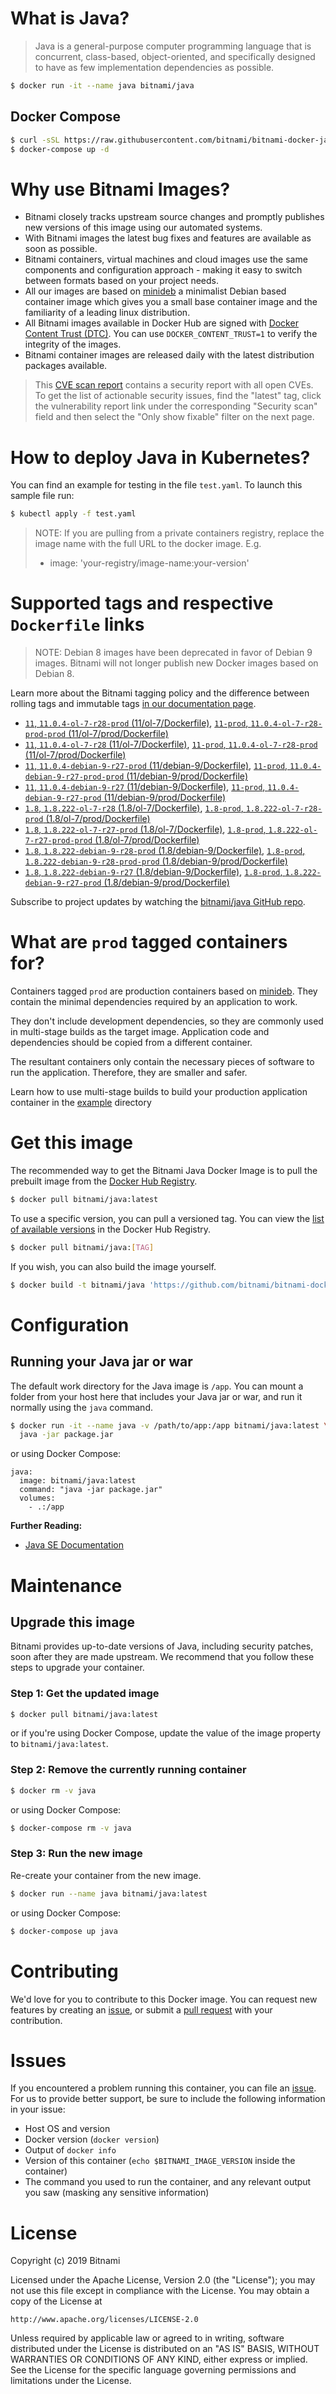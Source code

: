 # What is Java?

> Java is a general-purpose computer programming language that is concurrent, class-based, object-oriented, and specifically designed to have as few implementation dependencies as possible.

```bash
$ docker run -it --name java bitnami/java
```

## Docker Compose

```bash
$ curl -sSL https://raw.githubusercontent.com/bitnami/bitnami-docker-java/master/docker-compose.yml > docker-compose.yml
$ docker-compose up -d
```

# Why use Bitnami Images?

* Bitnami closely tracks upstream source changes and promptly publishes new versions of this image using our automated systems.
* With Bitnami images the latest bug fixes and features are available as soon as possible.
* Bitnami containers, virtual machines and cloud images use the same components and configuration approach - making it easy to switch between formats based on your project needs.
* All our images are based on [minideb](https://github.com/bitnami/minideb) a minimalist Debian based container image which gives you a small base container image and the familiarity of a leading linux distribution.
* All Bitnami images available in Docker Hub are signed with [Docker Content Trust (DTC)](https://docs.docker.com/engine/security/trust/content_trust/). You can use `DOCKER_CONTENT_TRUST=1` to verify the integrity of the images.
* Bitnami container images are released daily with the latest distribution packages available.


> This [CVE scan report](https://quay.io/repository/bitnami/java?tab=tags) contains a security report with all open CVEs. To get the list of actionable security issues, find the "latest" tag, click the vulnerability report link under the corresponding "Security scan" field and then select the "Only show fixable" filter on the next page.

# How to deploy Java in Kubernetes?

You can find an example for testing in the file `test.yaml`. To launch this sample file run:

```bash
$ kubectl apply -f test.yaml
```

> NOTE: If you are pulling from a private containers registry, replace the image name with the full URL to the docker image. E.g.
>
> - image: 'your-registry/image-name:your-version'

# Supported tags and respective `Dockerfile` links

> NOTE: Debian 8 images have been deprecated in favor of Debian 9 images. Bitnami will not longer publish new Docker images based on Debian 8.

Learn more about the Bitnami tagging policy and the difference between rolling tags and immutable tags [in our documentation page](https://docs.bitnami.com/containers/how-to/understand-rolling-tags-containers/).


- [`11`, `11.0.4-ol-7-r28-prod` (11/ol-7/Dockerfile)](https://github.com/bitnami/bitnami-docker-java/blob/11.0.4-ol-7-r28-prod/11/ol-7/Dockerfile), [`11-prod`, `11.0.4-ol-7-r28-prod-prod` (11/ol-7/prod/Dockerfile)](https://github.com/bitnami/bitnami-docker-java/blob/11.0.4-ol-7-r28-prod/11/ol-7/prod/Dockerfile)
- [`11`, `11.0.4-ol-7-r28` (11/ol-7/Dockerfile)](https://github.com/bitnami/bitnami-docker-java/blob/11.0.4-ol-7-r28/11/ol-7/Dockerfile), [`11-prod`, `11.0.4-ol-7-r28-prod` (11/ol-7/prod/Dockerfile)](https://github.com/bitnami/bitnami-docker-java/blob/11.0.4-ol-7-r28/11/ol-7/prod/Dockerfile)
- [`11`, `11.0.4-debian-9-r27-prod` (11/debian-9/Dockerfile)](https://github.com/bitnami/bitnami-docker-java/blob/11.0.4-debian-9-r27-prod/11/debian-9/Dockerfile), [`11-prod`, `11.0.4-debian-9-r27-prod-prod` (11/debian-9/prod/Dockerfile)](https://github.com/bitnami/bitnami-docker-java/blob/11.0.4-debian-9-r27-prod/11/debian-9/prod/Dockerfile)
- [`11`, `11.0.4-debian-9-r27` (11/debian-9/Dockerfile)](https://github.com/bitnami/bitnami-docker-java/blob/11.0.4-debian-9-r27/11/debian-9/Dockerfile), [`11-prod`, `11.0.4-debian-9-r27-prod` (11/debian-9/prod/Dockerfile)](https://github.com/bitnami/bitnami-docker-java/blob/11.0.4-debian-9-r27/11/debian-9/prod/Dockerfile)
- [`1.8`, `1.8.222-ol-7-r28` (1.8/ol-7/Dockerfile)](https://github.com/bitnami/bitnami-docker-java/blob/1.8.222-ol-7-r28/1.8/ol-7/Dockerfile), [`1.8-prod`, `1.8.222-ol-7-r28-prod` (1.8/ol-7/prod/Dockerfile)](https://github.com/bitnami/bitnami-docker-java/blob/1.8.222-ol-7-r28/1.8/ol-7/prod/Dockerfile)
- [`1.8`, `1.8.222-ol-7-r27-prod` (1.8/ol-7/Dockerfile)](https://github.com/bitnami/bitnami-docker-java/blob/1.8.222-ol-7-r27-prod/1.8/ol-7/Dockerfile), [`1.8-prod`, `1.8.222-ol-7-r27-prod-prod` (1.8/ol-7/prod/Dockerfile)](https://github.com/bitnami/bitnami-docker-java/blob/1.8.222-ol-7-r27-prod/1.8/ol-7/prod/Dockerfile)
- [`1.8`, `1.8.222-debian-9-r28-prod` (1.8/debian-9/Dockerfile)](https://github.com/bitnami/bitnami-docker-java/blob/1.8.222-debian-9-r28-prod/1.8/debian-9/Dockerfile), [`1.8-prod`, `1.8.222-debian-9-r28-prod-prod` (1.8/debian-9/prod/Dockerfile)](https://github.com/bitnami/bitnami-docker-java/blob/1.8.222-debian-9-r28-prod/1.8/debian-9/prod/Dockerfile)
- [`1.8`, `1.8.222-debian-9-r27` (1.8/debian-9/Dockerfile)](https://github.com/bitnami/bitnami-docker-java/blob/1.8.222-debian-9-r27/1.8/debian-9/Dockerfile), [`1.8-prod`, `1.8.222-debian-9-r27-prod` (1.8/debian-9/prod/Dockerfile)](https://github.com/bitnami/bitnami-docker-java/blob/1.8.222-debian-9-r27/1.8/debian-9/prod/Dockerfile)

Subscribe to project updates by watching the [bitnami/java GitHub repo](https://github.com/bitnami/bitnami-docker-java).

# What are `prod` tagged containers for?

Containers tagged `prod` are production containers based on [minideb](https://github.com/bitnami/minideb). They contain the minimal dependencies required by an application to work.

They don't include development dependencies, so they are commonly used in multi-stage builds as the target image. Application code and dependencies should be copied from a different container.

The resultant containers only contain the necessary pieces of software to run the application. Therefore, they are smaller and safer.

Learn how to use multi-stage builds to build your production application container in the [example](/example) directory

# Get this image

The recommended way to get the Bitnami Java Docker Image is to pull the prebuilt image from the [Docker Hub Registry](https://hub.docker.com/r/bitnami/java).

```bash
$ docker pull bitnami/java:latest
```

To use a specific version, you can pull a versioned tag. You can view the [list of available versions](https://hub.docker.com/r/bitnami/java/tags/) in the Docker Hub Registry.

```bash
$ docker pull bitnami/java:[TAG]
```

If you wish, you can also build the image yourself.

```bash
$ docker build -t bitnami/java 'https://github.com/bitnami/bitnami-docker-java.git#master:1.8/debian-9'
```

# Configuration

## Running your Java jar or war

The default work directory for the Java image is `/app`. You can mount a folder from your host here that includes your Java jar or war, and run it normally using the `java` command.

```bash
$ docker run -it --name java -v /path/to/app:/app bitnami/java:latest \
  java -jar package.jar
```

or using Docker Compose:

```
java:
  image: bitnami/java:latest
  command: "java -jar package.jar"
  volumes:
    - .:/app
```

**Further Reading:**

  - [Java SE Documentation](https://docs.oracle.com/javase/8/docs/api/)

# Maintenance

## Upgrade this image

Bitnami provides up-to-date versions of Java, including security patches, soon after they are made upstream. We recommend that you follow these steps to upgrade your container.

### Step 1: Get the updated image

```bash
$ docker pull bitnami/java:latest
```

or if you're using Docker Compose, update the value of the image property to `bitnami/java:latest`.

### Step 2: Remove the currently running container

```bash
$ docker rm -v java
```

or using Docker Compose:

```bash
$ docker-compose rm -v java
```

### Step 3: Run the new image

Re-create your container from the new image.

```bash
$ docker run --name java bitnami/java:latest
```

or using Docker Compose:

```bash
$ docker-compose up java
```

# Contributing

We'd love for you to contribute to this Docker image. You can request new features by creating an [issue](https://github.com/bitnami/bitnami-docker-java/issues), or submit a [pull request](https://github.com/bitnami/bitnami-docker-java/pulls) with your contribution.

# Issues

If you encountered a problem running this container, you can file an [issue](https://github.com/bitnami/bitnami-docker-java/issues). For us to provide better support, be sure to include the following information in your issue:

- Host OS and version
- Docker version (`docker version`)
- Output of `docker info`
- Version of this container (`echo $BITNAMI_IMAGE_VERSION` inside the container)
- The command you used to run the container, and any relevant output you saw (masking any sensitive
information)

# License

Copyright (c) 2019 Bitnami

Licensed under the Apache License, Version 2.0 (the "License");
you may not use this file except in compliance with the License.
You may obtain a copy of the License at

    http://www.apache.org/licenses/LICENSE-2.0

Unless required by applicable law or agreed to in writing, software
distributed under the License is distributed on an "AS IS" BASIS,
WITHOUT WARRANTIES OR CONDITIONS OF ANY KIND, either express or implied.
See the License for the specific language governing permissions and
limitations under the License.
